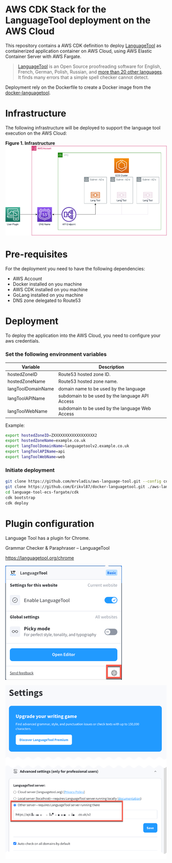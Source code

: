 # AWS CDK Stack for the LanguageTool deployment on the AWS Cloud

This repository contains a AWS CDK definition to deploy [LanguageTool](https://github.com/languagetool-org/languagetool) as containerized application container on AWS Cloud, using AWS Elastic Container Server with AWS Fargate. 

> [LanguageTool](https://www.languagetool.org/) is an Open Source proofreading software for English, French, German, Polish, Russian, and [more than 20 other languages](https://languagetool.org/languages/). It finds many errors that a simple spell checker cannot detect.

Deployment rely on the Dockerfile to create a Docker image from the [docker-languagetool](https://github.com/Erikvl87/docker-languagetool/tree/master).

# Infrastructure  

The following infrastructure will be deployed to support the language tool execution on the AWS Cloud:

**Figure 1. Infrastructure**
![Infrastructure Diagram](static/langoot_on_ecs.drawio.png)

# Pre-requisites
For the deployment you need to have the following dependencies:
- AWS Account
- Docker installed on you machine
- AWS CDK installed on you machine
- GoLang installed on you machine
- DNS zone delegated to Route53

# Deployment

To deploy the application into the AWS Cloud, you need to configure your aws credentials. 

### Set the following environment variables

| Variable | Description |
|-|-|
| hostedZoneID | Route53 hosted zone ID. |
| hostedZoneName | Route53 hosted zone name. | 
| langToolDomainName | domain name to be used by the language |
| langToolAPIName | subdomain to be used by the language API Access |
| langToolWebName | subdomain to be used by the language Web Access |


Example:
```sh
export hostedZoneID=ZXXXXXXXXXXXXXXXXXX2
export hostedZoneName=example.co.uk
export langToolDomainName=languagetoolv2.example.co.uk
export langToolAPIName=api
export langToolWebName=web
```
### Initiate deployment

```sh
git clone https://github.com/mrvladis/aws-language-tool.git --config core.autocrlf=input
git clone https://github.com/Erikvl87/docker-languagetool.git ./aws-language-tool/docker/
cd language-tool-ecs-fargate/cdk
cdk bootstrap
cdk deploy

```

# Plugin configuration

Language Tool has a plugin for Chrome. 

Grammar Checker & Paraphraser – LanguageTool

https://languagetool.org/chrome 

![Infrastructure Diagram](static/plugin_settings.png)


![Infrastructure Diagram](static/plugin_settings_extra.png)


